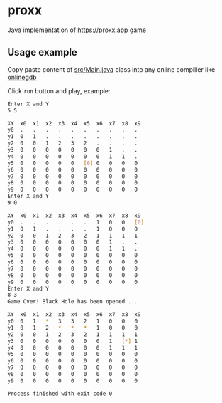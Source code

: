 # proxx
Java implementation of  https://proxx.app game

## Usage example
Copy paste content of [src/Main.java](./src/Main.java) class into any online compiller like [onlinegdb](https://www.onlinegdb.com/online_java_compiler)


Click `run` button and play, example:

```sh
Enter X and Y
5 5

XY	x0	x1	x2	x3	x4	x5	x6	x7	x8	x9	
y0	.	.	.	.	.	.	.	.	.	.
y1	0	1	.	.	.	.	.	.	.	.
y2	0	0	1	2	3	2	.	.	.	.
y3	0	0	0	0	0	0	0	1	.	.
y4	0	0	0	0	0	0	0	1	1	.
y5	0	0	0	0	0	[0]	0	0	0	0
y6	0	0	0	0	0	0	0	0	0	0
y7	0	0	0	0	0	0	0	0	0	0
y8	0	0	0	0	0	0	0	0	0	0
y9	0	0	0	0	0	0	0	0	0	0
Enter X and Y
9 0

XY	x0	x1	x2	x3	x4	x5	x6	x7	x8	x9	
y0	.	.	.	.	.	.	1	0	0	[0]
y1	0	1	.	.	.	.	1	0	0	0
y2	0	0	1	2	3	2	1	1	1	1
y3	0	0	0	0	0	0	0	1	.	.
y4	0	0	0	0	0	0	0	1	1	.
y5	0	0	0	0	0	0	0	0	0	0
y6	0	0	0	0	0	0	0	0	0	0
y7	0	0	0	0	0	0	0	0	0	0
y8	0	0	0	0	0	0	0	0	0	0
y9	0	0	0	0	0	0	0	0	0	0
Enter X and Y
8 3
Game Over! Black Hole has been opened ...

XY	x0	x1	x2	x3	x4	x5	x6	x7	x8	x9	
y0	0	1	*	3	3	2	1	0	0	0
y1	0	1	2	*	*	*	1	0	0	0
y2	0	0	1	2	3	2	1	1	1	1
y3	0	0	0	0	0	0	0	1	[*]	1
y4	0	0	0	0	0	0	0	1	1	1
y5	0	0	0	0	0	0	0	0	0	0
y6	0	0	0	0	0	0	0	0	0	0
y7	0	0	0	0	0	0	0	0	0	0
y8	0	0	0	0	0	0	0	0	0	0
y9	0	0	0	0	0	0	0	0	0	0

Process finished with exit code 0
```
